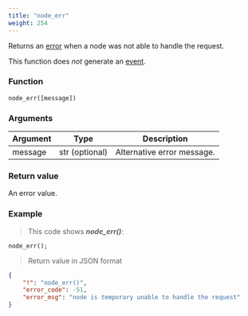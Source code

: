 ```yaml
---
title: "node_err"
weight: 254
---
```


Returns an [error](../../data-types/error) when a node was not able to handle the request.

This function does *not* generate an [event](../../overview/events).

### Function

`node_err([message])`

### Arguments

Argument | Type | Description
-------- | ---- | -----------
message | str (optional) | Alternative error message.

### Return value

An error value.

### Example

> This code shows ***node_err()***:

```thingsdb,json_response
node_err();
```

> Return value in JSON format

```json
{
    "!": "node_err()",
    "error_code": -51,
    "error_msg": "node is temporary unable to handle the request"
}
```
